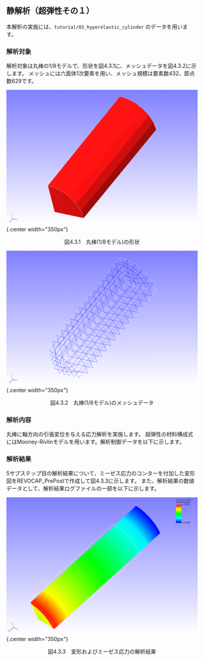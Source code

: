 ## 静解析（超弾性その１）

本解析の実施には、`tutorial/03_hyperelastic_cylinder` のデータを用います。

### 解析対象

解析対象は丸棒の1/8モデルで、形状を図4.3.1に、メッシュデータを図4.3.2に示します。
メッシュには六面体1次要素を用い、メッシュ規模は要素数432、節点数629です。

![丸棒(1/8モデル)の形状](./media/tutorial03_01.png){.center width="350px"}
<div style="text-align: center;">
図4.3.1　丸棒(1/8モデル)の形状
</div>

![丸棒(1/8モデル)のメッシュデータ](./media/tutorial03_02.png){.center width="350px"}
<div style="text-align: center;">
図4.3.2　丸棒(1/8モデル)のメッシュデータ
</div>

### 解析内容

丸棒に軸方向の引張変位を与える応力解析を実施します。
超弾性の材料構成式にはMooney-Rivlinモデルを用います。解析制御データを以下に示します。

### 解析結果

5サブステップ目の解析結果について、ミーゼス応力のコンターを付加した変形図をREVOCAP_PrePostで作成して図4.3.3に示します。
また、解析結果の数値データとして、解析結果ログファイルの一部を以下に示します。

![変形およびミーゼス応力の解析結果](./media/tutorial03_03.png){.center width="350px"}
<div style="text-align: center;">
図4.3.3　変形およびミーゼス応力の解析結果
</div>


